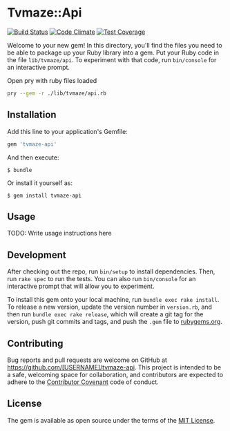 # Tvmaze::Api

[![Build Status](https://travis-ci.org/codiemullins/tvmaze-api.svg?branch=master)](https://travis-ci.org/codiemullins/tvmaze-api) [![Code Climate](https://codeclimate.com/github/codiemullins/tvmaze-api/badges/gpa.svg)](https://codeclimate.com/github/codiemullins/tvmaze-api)
[![Test Coverage](https://codeclimate.com/github/codiemullins/tvmaze-api/badges/coverage.svg)](https://codeclimate.com/github/codiemullins/tvmaze-api/coverage)

Welcome to your new gem! In this directory, you'll find the files you need to be able to package up your Ruby library into a gem. Put your Ruby code in the file `lib/tvmaze/api`. To experiment with that code, run `bin/console` for an interactive prompt.

Open pry with ruby files loaded

```bash
pry --gem -r ./lib/tvmaze/api.rb
```

## Installation

Add this line to your application's Gemfile:

```ruby
gem 'tvmaze-api'
```

And then execute:

    $ bundle

Or install it yourself as:

    $ gem install tvmaze-api

## Usage

TODO: Write usage instructions here

## Development

After checking out the repo, run `bin/setup` to install dependencies. Then, run `rake spec` to run the tests. You can also run `bin/console` for an interactive prompt that will allow you to experiment.

To install this gem onto your local machine, run `bundle exec rake install`. To release a new version, update the version number in `version.rb`, and then run `bundle exec rake release`, which will create a git tag for the version, push git commits and tags, and push the `.gem` file to [rubygems.org](https://rubygems.org).

## Contributing

Bug reports and pull requests are welcome on GitHub at https://github.com/[USERNAME]/tvmaze-api. This project is intended to be a safe, welcoming space for collaboration, and contributors are expected to adhere to the [Contributor Covenant](http://contributor-covenant.org) code of conduct.


## License

The gem is available as open source under the terms of the [MIT License](http://opensource.org/licenses/MIT).
